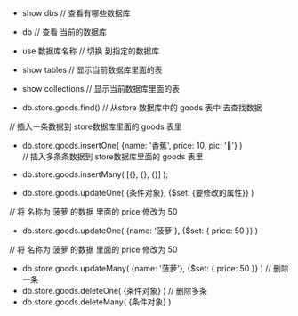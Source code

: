 + show dbs   // 查看有哪些数据库
+ db         // 查看 当前的数据库
+ use 数据库名称    // 切换 到指定的数据库

+ show tables   // 显示当前数据库里面的表
+ show collections   // 显示当前数据库里面的表
+ db.store.goods.find()   // 从store 数据库中的 goods 表中 去查找数据

// 插入一条数据到  store数据库里面的 goods 表里
+ db.store.goods.insertOne( {name: '香蕉', price: 10, pic: '🍌'} )  
// 插入多条条数据到  store数据库里面的 goods 表里
+ db.store.goods.insertMany(  [{}, {}, {}]  );

+ db.store.goods.updateOne( {条件对象}, {$set: {要修改的属性}} )

// 将 名称为 菠萝 的数据 里面的 price 修改为 50
+ db.store.goods.updateOne( {name: '菠萝'}, {$set: { price: 50 }} )

// 将 名称为 菠萝 的数据 里面的 price 修改为 50
+ db.store.goods.updateMany( {name: '菠萝'}, {$set: { price: 50 }} )
// 删除 一条
+ db.store.goods.deleteOne(  {条件对象}  )
// 删除多条
+ db.store.goods.deleteMany(  {条件对象}  )
